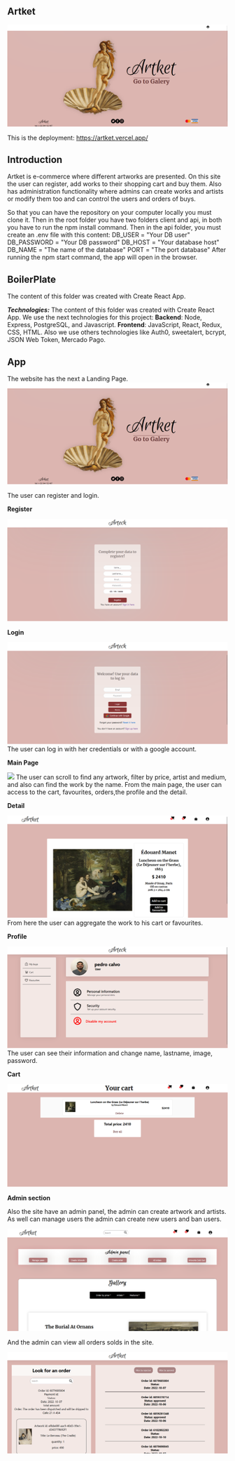 ## Artket

<img src="./assets/LandingPage.png"> </img>

This is the deployment:
https://artket.vercel.app/

## Introduction

Artket is e-commerce where different artworks are presented. On this site the user can register,
add works to their shopping cart and buy them. Also has administration functionality where
admins can create works and artists or modify them too and can control the users and orders of buys.

So that you can have the repository on your computer locally you must clone it. Then in the root folder
you have two folders client and api, in both you have to run the npm install command. Then in the api folder,
you must create an .env file with this content: DB_USER = "Your DB user" DB_PASSWORD = "Your DB password" 
DB_HOST = "Your database host" DB_NAME = "The name of the database" PORT = "The port database" After running 
the npm start command, the app will open in the browser.

## BoilerPlate

The content of this folder was created with Create React App.

***Technologies:***
The content of this folder was created with Create React App.
We use the next technologies for this project: **Backend**: Node, Express, PostgreSQL, and Javascript. **Frontend**: JavaScript, React, Redux, CSS, HTML. Also we use others technologies like Auth0, sweetalert, bcrypt, JSON Web Token, Mercado Pago.

## App

The website has the next a Landing Page.
<img src="./assets/LandingPage.png"> </img>

The user can register and login.

**Register**

<img src="./assets/Register.png"> </img>

**Login**

<img src="./assets/Login.png"> </img>
The user can log in with her credentials or with a google account.

**Main Page**

<img src="./assets/MainPage.gif"> </img>
The user can scroll to find any artwork, filter by price, artist and medium, and also can find the work by the name.
From the main page, the user can access to the cart, favourites, orders,the profile and the detail.

**Detail**

<img src="./assets/Detail.png"> </img>
From here the user can aggregate the work to his cart or favourites.

**Profile**

<img src="./assets/UserInfo.png"> </img>
The user can see their information and change name, lastname, image, password.

**Cart**

<img src="./assets/Carrito.png"> </img>

**Admin section**

Also the site have an admin panel, the admin can create artwork and artists. 
As well can manage users the admin can create new users and ban users.

<img src="./assets/AdminPanel.png"> </img>

And the admin can view all orders solds in the site.

<img src="./assets/Orders.png"> </img>







